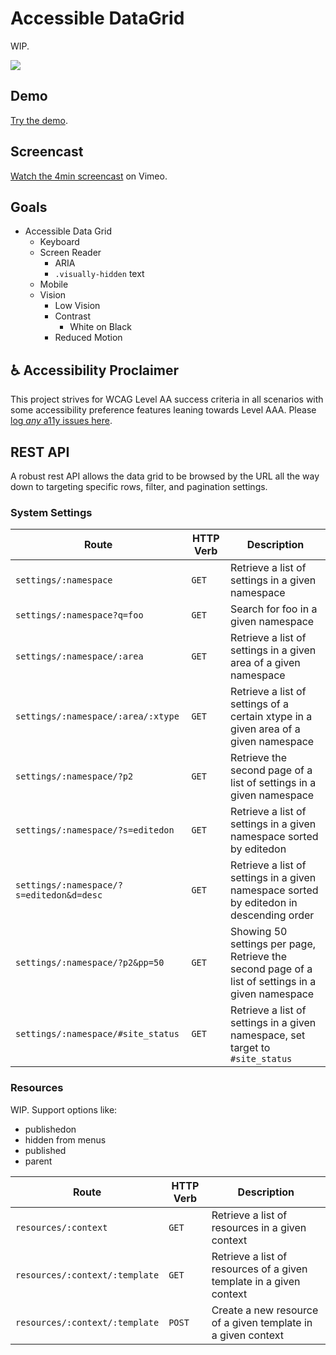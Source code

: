 # Accessible DataGrid

WIP.

![](http://j4p.us/1d00151e3y1L/Screen%20Shot%202017-05-29%20at%2011.30.31%20AM.png)

## Demo
[Try the demo](http://a11y-datagrid.markup.tips/).

## Screencast
[Watch the 4min screencast](https://vimeo.com/219314498) on Vimeo.

## Goals
 - Accessible Data Grid
    - Keyboard
    - Screen Reader
      - ARIA
      - `.visually-hidden` text
    - Mobile
    - Vision
      - Low Vision
      - Contrast
        - White on Black
      - Reduced Motion

## ♿️ Accessibility Proclaimer
This project strives for WCAG Level AA success criteria in all scenarios with some accessibility preference features leaning towards Level AAA. Please [log *any* a11y issues&nbsp;here](https://github.com/jpdevries/a11y-datagrid/issues).

## REST API
A robust rest API allows the data grid to be browsed by the URL all the way down to targeting specific rows, filter, and pagination settings.

### System Settings

| Route  | HTTP Verb | Description |
| ------------- | ------------- | ------------- |
| `settings/:namespace`  | `GET`  | Retrieve a list of settings in a given namespace
| `settings/:namespace?q=foo`  | `GET`  | Search for foo in a given namespace
| `settings/:namespace/:area`  | `GET`  | Retrieve a list of settings in a given area of a given namespace
| `settings/:namespace/:area/:xtype`  | `GET`  | Retrieve a list of settings of a certain xtype in a given area of a given namespace
| `settings/:namespace/?p2`  | `GET`  | Retrieve the second page of a list of settings in a given namespace
| `settings/:namespace/?s=editedon`  | `GET`  | Retrieve a list of settings in a given namespace sorted by editedon
| `settings/:namespace/?s=editedon&d=desc`  | `GET`  | Retrieve a list of settings in a given namespace sorted by editedon in descending order
| `settings/:namespace/?p2&pp=50`  | `GET`  | Showing 50 settings per page, Retrieve the second page of a list of settings in a given namespace
| `settings/:namespace/#site_status`  | `GET`  | Retrieve a list of settings in a given namespace, set target to `#site_status`

### Resources

WIP. Support options like:
 - publishedon
 - hidden from menus
 - published
 - parent

| Route  | HTTP Verb | Description |
| ------------- | ------------- | ------------- |
| `resources/:context`  | `GET`  | Retrieve a list of resources in a given context
| `resources/:context/:template`  | `GET`  | Retrieve a list of resources of a given template in a given context
| `resources/:context/:template`  | `POST`  | Create a new resource of a given template in a given context
